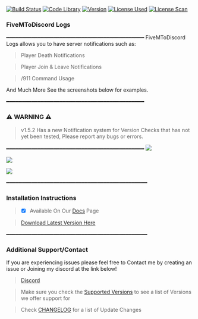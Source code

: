[![Build Status](https://img.shields.io/badge/Build-Passing%20-brightgreen.svg?style=flat)](https://github.com/TheRealToxicDev/FiveMToDiscord-Logs) [![Code Library](https://img.shields.io/badge/Library-LUA-orange.svg)](https://www.lua.org/) [![Version](https://img.shields.io/badge/Version-1.5.2-blue.svg)](https://github.com/TheRealToxicDev/FiveMToDiscord-Logs)
[![License Used](https://img.shields.io/badge/License-GPL-3%20-yellow.svg?style=flat)](https://github.com/TheRealToxicDev/FiveMToDiscord-Logs) 
[![License Scan](https://img.shields.io/badge/License_Scan-Passing%20-brightgreen.svg?style=flat)](https://github.com/TheRealToxicDev/FiveMToDiscord-Logs) 

### FiveMToDiscord Logs
━━━━━━━━━━━━━━━━━━━━━━━━━━━━━━━━━━━━━━━━━━━━
FiveMToDiscord Logs allows you to have server notifications such as:

> Player Death Notifications

> Player Join & Leave Notifications

> /911 Command Usage

And Much More See the screenshots below for examples.

━━━━━━━━━━━━━━━━━━━━━━━━━━━━━━━━━━━━━━━━━━━━
### ⚠️ WARNING ⚠️
> v1.5.2 Has a new Notification system for Version Checks 
that has not yet been tested, Please report any bugs or errors.

━━━━━━━━━━━━━━━━━━━━━━━━━━━━━━━━━━━━━━━━━━━━
![](https://i.imgur.com/e0LFjH4.png)

![](https://i.imgur.com/xZDEWLw.png)

![](https://i.imgur.com/eckem5w.png)

━━━━━━━━━━━━━━━━━━━━━━━━━━━━━━━━━━━━━━━━━━━━━
### Installation Instructions
> - [x] Available On Our [Docs](https://therealtoxicdev.github.io/FiveMToDiscord-Docs/) Page

> [Download Latest Version Here](https://github.com/TheRealToxicDev/FiveMToDiscord-Logs/releases)

━━━━━━━━━━━━━━━━━━━━━━━━━━━━━━━━━━━━━━━━━━━━━
### Additional Support/Contact
If you are experiencing issues please feel free to Contact me by creating an issue or Joining my discord at the link below!

> [Discord](https://discord.io/Toxic-Team)

> Make sure you check the [Supported Versions](SUPPORTED-VERSIONS.md) to see a list of Versions we offer support for

> Check [CHANGELOG](/CHANGELOG.md) for a list of Update Changes
